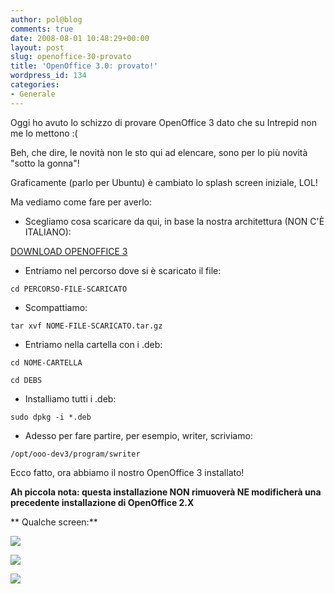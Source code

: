 ```yaml
---
author: pol@blog
comments: true
date: 2008-08-01 10:48:29+00:00
layout: post
slug: openoffice-30-provato
title: 'OpenOffice 3.0: provato!'
wordpress_id: 134
categories:
- Generale
---
```


Oggi ho avuto lo schizzo di provare OpenOffice 3 dato che su Intrepid non me lo mettono :(

Beh, che dire, le novità non le sto qui ad elencare, sono per lo più novità "sotto la gonna"!

Graficamente (parlo per Ubuntu) è cambiato lo splash screen iniziale, LOL!

Ma vediamo come fare per averlo:



	
  * Scegliamo cosa scaricare da qui, in base la nostra architettura (NON C'È ITALIANO):


[DOWNLOAD OPENOFFICE 3](http://ooo.mirror.garr.it/mirrors/openoffice/extended/developer/DEV300_m28/)



	
  * Entriamo nel percorso dove si è scaricato il file:




`cd PERCORSO-FILE-SCARICATO`






	
  * Scompattiamo:




`tar xvf NOME-FILE-SCARICATO.tar.gz`






	
  * Entriamo nella cartella con i .deb:




`cd NOME-CARTELLA`




`cd DEBS`






	
  * Installiamo tutti i .deb:




`sudo dpkg -i *.deb`






	
  * Adesso per fare partire, per esempio, writer, scriviamo:




`/opt/ooo-dev3/program/swriter`
















Ecco fatto, ora abbiamo il nostro OpenOffice 3 installato!




**Ah piccola nota: questa installazione NON rimuoverà NE modificherà una precedente installazione di OpenOffice 2.X**



**
Qualche screen:**

[![](http://www.allfreeportal.com/imghost/thumbs/22483Schermata.png)](http://www.allfreeportal.com/imghost/viewer.php?id=22483Schermata.png)

[![](http://www.allfreeportal.com/imghost/thumbs/387649Schermata-1.png)](http://www.allfreeportal.com/imghost/viewer.php?id=387649Schermata-1.png)

[![](http://www.allfreeportal.com/imghost/thumbs/294328Schermata-2.png)](http://www.allfreeportal.com/imghost/viewer.php?id=294328Schermata-2.png)
